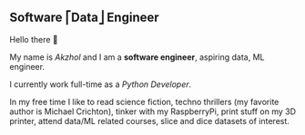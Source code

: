 ## Software ⎡Data⎦ Engineer

Hello there 👋 

My name is *Akzhol* and I am a **software engineer**, aspiring data, ML engineer.

I currently work full-time as a *Python Developer*. 

In my free time I like to read science fiction, techno thrillers (my favorite author is Michael Crichton), 
tinker with my RaspberryPi, print stuff on my 3D printer, attend data/ML related courses, slice and dice datasets of interest.

